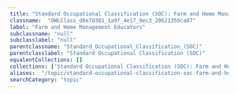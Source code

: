 ```yaml
--- 
 title: "Standard Occupational Classification (SOC): Farm and Home Management Educators" 
 classname:  "OWLClass_d8e7d301_1a9f_4e17_9ec3_20621359ca07" 
 label: "Farm and Home Management Educators" 
 subclassname: "null" 
 subclasslabel: "null" 
 parentclassname: "Standard_Occupational_Classification_(SOC)" 
 parentclasslabel: "Standard Occupational Classification (SOC)" 
 equalentCollections: [] 
 collections: ['Standard Occupational Classification (SOC): Farm and Home Management Educators']
 aliases:  "/topic/standard-occupational-classification-soc-farm-and-home-management-educators"  
 searchCategory: "topic" 
---
```

